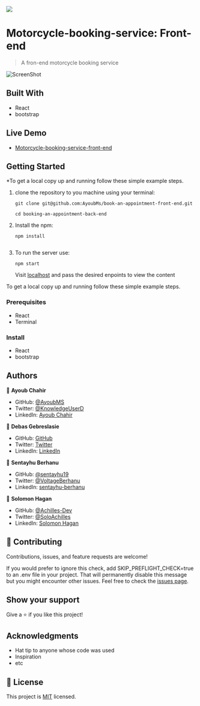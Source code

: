 ![](https://img.shields.io/badge/Microverse-blueviolet)

# Motorcycle-booking-service: Front-end

> A fron-end motorcycle booking service

![ScreenShot]()


## Built With

- React
- bootstrap
  
 ## Live Demo
 - [Motorcycle-booking-service-front-end]()


## Getting Started

*To get a local copy up and running follow these simple example steps.

1. clone the repository to you machine using your terminal:
   ```
   git clone git@github.com:AyoubMs/book-an-appointment-front-end.git
   ```
   ```
   cd booking-an-appointment-back-end
   ```
2. Install the npm:
   ```
   npm install
   ```
    ```
4. To run the server use:
   ```
   npm start
   ```
   Visit [localhost](http://localhost:3000/api/v1) and pass the desired enpoints to view the content


To get a local copy up and running follow these simple example steps.

### Prerequisites
- React
- Terminal

### Install
- React
- bootstrap

## Authors

👤 **Ayoub Chahir**

- GitHub: [@AyoubMS](https://github.com/AyoubMs)
- Twitter: [@KnowledgeUserD](https://twitter.com/KnowledgeUserD)
- LinkedIn: [Ayoub Chahir](https://www.linkedin.com/in/ayoub-chahir/) 

👤 **Debas Gebreslasie**

- GitHub: [GitHub](https://github.com/Debas-31)
- Twitter: [Twitter](https://twitter.com/DEBSH76956492)
- LinkedIn: [LinkedIn](https://www.linkedin.com/in/debas-gebrengus)

👤 **Sentayhu Berhanu** 

- GitHub: [@sentayhu19](https://github.com/sentayhu19) 
- Twitter: [@VoltageBerhanu](https://twitter.com/VoltageBerhanu) 
- LinkedIn: [sentayhu-berhanu](https://www.linkedin.com/in/sentayhu-berhanu-6376579a/) 

👤 **Solomon Hagan**

- GitHub: [@Achilles-Dev](https://github.com/Achilles-Dev/)
- Twitter: [@SoloAchilles](https://twitter.com/SoloAchilles/)
- LinkedIn: [Solomon Hagan](https://www.linkedin.com/in/solomon-hagan/) 
## 🤝 Contributing

Contributions, issues, and feature requests are welcome!

If you would prefer to ignore this check, add SKIP_PREFLIGHT_CHECK=true to an .env file in your project.
That will permanently disable this message but you might encounter other issues.
Feel free to check the [issues page](../../issues/).

## Show your support

Give a ⭐️ if you like this project!

## Acknowledgments

- Hat tip to anyone whose code was used
- Inspiration
- etc

## 📝 License

This project is [MIT](./LICENSE) licensed.
